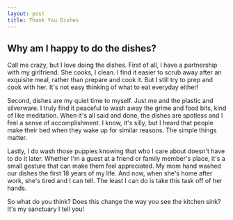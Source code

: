 ```yaml
---
layout: post
title: Thank You Dishes
---
```


<h2>Why am I happy to do the dishes?</h2>

<p>Call me crazy, but I love doing the dishes. First of all, I have a partnership with my girlfriend. She cooks, I clean. I find it easier to scrub away after an exquisite meal, rather than prepare and cook it. But I still try to prep and cook with her. It's not easy thinking of what to eat everyday either!</p>
<p>Second, dishes are my quiet time to myself. Just me and the plastic and silverware. I truly find it peaceful to wash away the grime and food bits, kind of like meditation. When it's all said and done, the dishes are spotless and I feel a sense of accomplishment. I know, it's silly, but I heard that people make their bed when they wake up for similar reasons. The simple things matter.</p>
<p>Lastly, I do wash those puppies knowing that who I care about doesn't have to do it later. Whether I'm a guest at a friend or family member's place, it's a small gesture that can make them feel appreciated. My mom hand washed our dishes the first 18 years of my life. And now, when she's home after work, she's tired and I can tell. The least I can do is take this task off of her hands.</p>
<p>So what do you think? Does this change the way you see the kitchen sink? It's my sanctuary I tell you!</p>